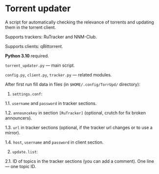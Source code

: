 # Torrent updater

A script for automatically checking the relevance of torrents and updating them in the torrent client.

Supports trackers: RuTracker and NNM-Club.

Supports clients: qBittorrent.

**Python 3.10** required.


``torrent_updater.py`` — main script.

``config.py``, ``client.py``, ``tracker.py`` — related modules.


After first run fill data in files (in ``$HOME/.config/TorrUpd/`` directory):

1. ``settings.conf``:

1.1. ``username`` and ``password`` in tracker sections.

1.2. ``announcekey`` in section ``[RuTracker]`` (optional, crutch for fix broken announcers).

1.3. ``url`` in tracker sections (optional, if the tracker url changes or to use a mirror).

1.4. ``host``, ``username`` and ``password`` in client section.

2. ``update.list``:

2.1. ID of topics in the tracker sections (you can add a comment). One line — one topic ID.
